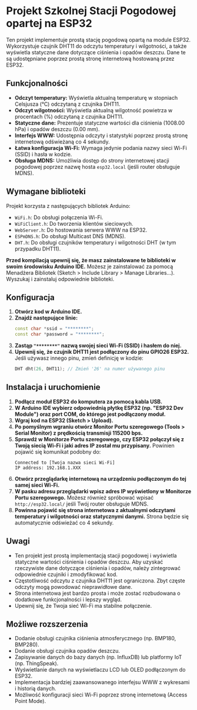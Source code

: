 # Projekt Szkolnej Stacji Pogodowej opartej na ESP32

Ten projekt implementuje prostą stację pogodową opartą na module ESP32. Wykorzystuje czujnik DHT11 do odczytu temperatury i wilgotności, a także wyświetla statyczne dane dotyczące ciśnienia i opadów deszczu. Dane te są udostępniane poprzez prostą stronę internetową hostowaną przez ESP32.

## Funkcjonalności

* **Odczyt temperatury:** Wyświetla aktualną temperaturę w stopniach Celsjusza (°C) odczytaną z czujnika DHT11.
* **Odczyt wilgotności:** Wyświetla aktualną wilgotność powietrza w procentach (%) odczytaną z czujnika DHT11.
* **Statyczne dane:** Prezentuje statyczne wartości dla ciśnienia (1008.00 hPa) i opadów deszczu (0.00 mm).
* **Interfejs WWW:** Udostępnia odczyty i statystyki poprzez prostą stronę internetową odświeżaną co 4 sekundy.
* **Łatwa konfiguracja Wi-Fi:** Wymaga jedynie podania nazwy sieci Wi-Fi (SSID) i hasła w kodzie.
* **Obsługa MDNS:** Umożliwia dostęp do strony internetowej stacji pogodowej poprzez nazwę hosta `esp32.local` (jeśli router obsługuje MDNS).

## Wymagane biblioteki

Projekt korzysta z następujących bibliotek Arduino:

* `WiFi.h`: Do obsługi połączenia Wi-Fi.
* `WiFiClient.h`: Do tworzenia klientów sieciowych.
* `WebServer.h`: Do hostowania serwera WWW na ESP32.
* `ESPmDNS.h`: Do obsługi Multicast DNS (MDNS).
* `DHT.h`: Do obsługi czujników temperatury i wilgotności DHT (w tym przypadku DHT11).

**Przed kompilacją upewnij się, że masz zainstalowane te biblioteki w swoim środowisku Arduino IDE.** Możesz je zainstalować za pomocą Menadżera Bibliotek (Sketch > Include Library > Manage Libraries...). Wyszukaj i zainstaluj odpowiednie biblioteki.

## Konfiguracja

1.  **Otwórz kod w Arduino IDE.**
2.  **Znajdź następujące linie:**
    ```cpp
    const char *ssid = "********";
    const char *password = "********";
    ```
3.  **Zastąp `"********"` nazwą swojej sieci Wi-Fi (SSID) i hasłem do niej.**
4.  **Upewnij się, że czujnik DHT11 jest podłączony do pinu GPIO26 ESP32.** Jeśli używasz innego pinu, zmień definicję w kodzie:
    ```cpp
    DHT dht(26, DHT11); // Zmień '26' na numer używanego pinu
    ```

## Instalacja i uruchomienie

1.  **Podłącz moduł ESP32 do komputera za pomocą kabla USB.**
2.  **W Arduino IDE wybierz odpowiednią płytkę ESP32 (np. "ESP32 Dev Module") oraz port COM, do którego jest podłączony moduł.**
3.  **Wgraj kod na ESP32 (Sketch > Upload).**
4.  **Po pomyślnym wgraniu otwórz Monitor Portu szeregowego (Tools > Serial Monitor) z prędkością transmisji 115200 bps.**
5.  **Sprawdź w Monitorze Portu szeregowego, czy ESP32 połączył się z Twoją siecią Wi-Fi i jaki adres IP został mu przypisany.** Powinien pojawić się komunikat podobny do:
    ```
    Connected to [Twoja nazwa sieci Wi-Fi]
    IP address: 192.168.1.XXX
    ```
6.  **Otwórz przeglądarkę internetową na urządzeniu podłączonym do tej samej sieci Wi-Fi.**
7.  **W pasku adresu przeglądarki wpisz adres IP wyświetlony w Monitorze Portu szeregowego.** Możesz również spróbować wpisać `http://esp32.local/` jeśli Twój router obsługuje MDNS.
8.  **Powinna pojawić się strona internetowa z aktualnymi odczytami temperatury i wilgotności oraz statycznymi danymi.** Strona będzie się automatycznie odświeżać co 4 sekundy.

## Uwagi

* Ten projekt jest prostą implementacją stacji pogodowej i wyświetla statyczne wartości ciśnienia i opadów deszczu. Aby uzyskać rzeczywiste dane dotyczące ciśnienia i opadów, należy zintegrować odpowiednie czujniki i zmodyfikować kod.
* Częstotliwość odczytu z czujnika DHT11 jest ograniczona. Zbyt częste odczyty mogą powodować nieprawidłowe dane.
* Strona internetowa jest bardzo prosta i może zostać rozbudowana o dodatkowe funkcjonalności i lepszy wygląd.
* Upewnij się, że Twoja sieć Wi-Fi ma stabilne połączenie.

## Możliwe rozszerzenia

* Dodanie obsługi czujnika ciśnienia atmosferycznego (np. BMP180, BMP280).
* Dodanie obsługi czujnika opadów deszczu.
* Zapisywanie danych do bazy danych (np. InfluxDB) lub platformy IoT (np. ThingSpeak).
* Wyświetlanie danych na wyświetlaczu LCD lub OLED podłączonym do ESP32.
* Implementacja bardziej zaawansowanego interfejsu WWW z wykresami i historią danych.
* Możliwość konfiguracji sieci Wi-Fi poprzez stronę internetową (Access Point Mode).